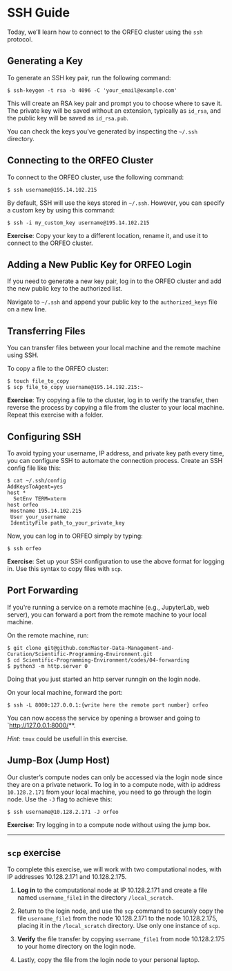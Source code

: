 # SSH Guide

Today, we’ll learn how to connect to the ORFEO cluster using the `ssh` protocol.

## Generating a Key

To generate an SSH key pair, run the following command:

```
$ ssh-keygen -t rsa -b 4096 -C 'your_email@example.com'
```

This will create an RSA key pair and prompt you to choose where to save it. The private key will be saved without an extension, typically as `id_rsa`, and the public key will be saved as `id_rsa.pub`.

You can check the keys you’ve generated by inspecting the `~/.ssh` directory.

## Connecting to the ORFEO Cluster

To connect to the ORFEO cluster, use the following command:

```
$ ssh username@195.14.102.215
```

By default, SSH will use the keys stored in `~/.ssh`. However, you can specify a custom key by using this command:

```
$ ssh -i my_custom_key username@195.14.102.215
```

**Exercise**: Copy your key to a different location, rename it, and use it to connect to the ORFEO cluster.

## Adding a New Public Key for ORFEO Login

If you need to generate a new key pair, log in to the ORFEO cluster and add the new public key to the authorized list.

Navigate to `~/.ssh` and append your public key to the `authorized_keys` file on a new line.

## Transferring Files

You can transfer files between your local machine and the remote machine using SSH.

To copy a file to the ORFEO cluster:

```
$ touch file_to_copy
$ scp file_to_copy username@195.14.192.215:~
```

**Exercise**: Try copying a file to the cluster, log in to verify the transfer, then reverse the process by copying a file from the cluster to your local machine. Repeat this exercise with a folder.

## Configuring SSH

To avoid typing your username, IP address, and private key path every time, you can configure SSH to automate the connection process. Create an SSH config file like this:

```
$ cat ~/.ssh/config
AddKeysToAgent=yes
host *
  SetEnv TERM=xterm
host orfeo
 Hostname 195.14.102.215
 User your_username
 IdentityFile path_to_your_private_key
```

Now, you can log in to ORFEO simply by typing:

```
$ ssh orfeo
```

**Exercise**: Set up your SSH configuration to use the above format for logging in. Use this syntax to copy files with `scp`.

## Port Forwarding

If you're running a service on a remote machine (e.g., JupyterLab, web server), you can forward a port from the remote machine to your local machine.

On the remote machine, run:

```
$ git clone git@github.com:Master-Data-Management-and-Curation/Scientific-Programming-Environment.git
$ cd Scientific-Programming-Environment/codes/04-forwarding
$ python3 -m http.server 0
```
Doing that you just started an http server runngin on the login node.

On your local machine, forward the port:

```
$ ssh -L 8000:127.0.0.1:{write here the remote port number} orfeo
```

You can now access the service by opening a browser and going to `http://127.0.0.1:8000/**.

*Hint*: `tmux` could be usefull in this exercise.

## Jump-Box (Jump Host)

Our cluster’s compute nodes can only be accessed via the login node since they are on a private network. To log in to a compute node, with ip address `10.128.2.171` from your local machine, you need to go through the login node. Use the `-J` flag to achieve this:

```
$ ssh username@10.128.2.171 -J orfeo
```

**Exercise**: Try logging in to a compute node without using the jump box.

--- 

## `scp` exercise 

To complete this exercise, we will work with two computational nodes, with IP addresses 10.128.2.171 and 10.128.2.175.

1. **Log in** to the computational node at IP 10.128.2.171 and create a file named `username_file1` in the directory `/local_scratch`.

2. Return to the login node, and use the `scp` command to securely copy the file `username_file1` from the node 10.128.2.171 to the node 10.128.2.175, placing it in the `/local_scratch` directory. Use only one instance of `scp`.

3. **Verify** the file transfer by copying `username_file1` from node 10.128.2.175 to your home directory on the login node.

4. Lastly, copy the file from the login node to your personal laptop.

